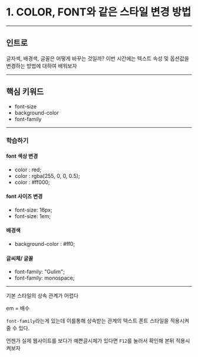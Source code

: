 # 1. COLOR, FONT와 같은 스타일 변경 방법

---

## 인트로

글자색, 배경색, 글꼴은 어떻게 바꾸는 것일까?
이번 시간에는 텍스트 속성 및 옵션값을 변경하는 방법에 대하여 배워보자

---

## 핵심 키워드

- font-size
- background-color
- font-family

---

### 학습하기

#### font 색상 변경

- color : red;
- color : rgba(255, 0, 0, 0.5);
- color : #ff000;

#### font 사이즈 변경

- font-size: 16px;
- font-size: 1em;

#### 배경색

- background-color : #ff0;

#### 글씨체/ 글꼴

- font-family: "Gulim";
- font-family: monospace;

---

기본 스타일의 상속 관계가 어렵다

em = 배수

`font-family`라는게 있는데 이를통해 상속받는 관계의 텍스트 폰트 스타일을 적용시켜줄 수 있다.

언젠가 실제 웹사이트를 보다가 예쁜글시체가 있다면 `F12`를 눌러서 확인해 본뒤 적용시켜보자

